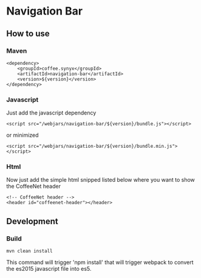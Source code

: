 # Navigation Bar

## How to use

### Maven

```
<dependency>
    <groupId>coffee.synyx</groupId>
    <artifactId>navigation-bar</artifactId>
    <version>${version}</version>
</dependency>
```

### Javascript

Just add the javascript dependency

```
<script src="/webjars/navigation-bar/${version}/bundle.js"></script>
```

or minimized

```
<script src="/webjars/navigation-bar/${version}/bundle.min.js"></script>
```

### Html

Now just add the simple html snipped listed below where you want to show the CoffeeNet header

```
<!-- CoffeeNet header -->
<header id="coffeenet-header"></header>
```

## Development

### Build

```
mvn clean install
```

This command will trigger 'npm install' that will trigger webpack to convert the es2015 javascript file into es5.